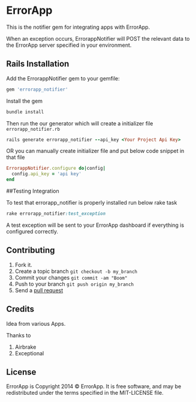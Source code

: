 ErrorApp
===============

This is the notifier gem for integrating apps with ErrorApp.

When an exception occurs, ErrorappNotifier will POST the relevant data to the ErrorApp server specified in your environment.

## Rails Installation

Add the ErrorappNotifier gem to your gemfile:

```ruby
gem 'errorapp_notifier'
```
Install the gem
```ruby
bundle install
```
Then run the our generator which will create a initializer file
`errorapp_notifier.rb`
```ruby
rails generate errorapp_notifier --api_key <Your Project Api Key>
```

OR you can manually create initializer file and put below code snippet in that file
```ruby
ErrorappNotifier.configure do|config|
  config.api_key = 'api key'
end
```

##Testing Integration

To test that errorapp_notifier is properly installed run below rake task
```ruby
rake errorapp_notifier:test_exception
```
A test exception will be sent to your ErrorApp dashboard if everything is configured correctly.

## Contributing

1. Fork it.
2. Create a topic branch `git checkout -b my_branch`
3. Commit your changes `git commit -am "Boom"`
3. Push to your branch `git push origin my_branch`
4. Send a [pull request](https://github.com/errorapp/errorapp_notifier/pulls)

## Credits

Idea from various Apps.

Thanks to

1. Airbrake
2. Exceptional

## License

ErrorApp is Copyright 2014 © ErrorApp. It is free software, and
may be redistributed under the terms specified in the MIT-LICENSE file.
